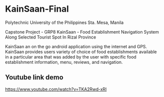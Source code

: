 # KainSaan-Final
Polytechnic University of the Philippines Sta. Mesa, Manila

Capstone Project - GRP8 KainSaan - Food Establishment Navigation System Along Selected Tourist Spot In Rizal Province

KainSaan an on the go android application using the internet and GPS. KainSaan provides users variety of choice of food establishments available in a particular area that was added by the user with specific food establishment information, menu, reviews, and navigation.

## Youtube link demo
https://www.youtube.com/watch?v=TKA2Rwd-xRI
